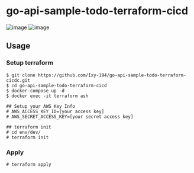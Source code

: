 # go-api-sample-todo-terraform-cicd
![image](https://github.com/user-attachments/assets/03c4e605-a600-4814-be07-9b81833965cd)
![image](https://github.com/user-attachments/assets/fa6ca846-450e-4a63-883c-aebc2bd333c4)


## Usage
### Setup terraform
```
$ git clone https://github.com/Ixy-194/go-api-sample-todo-terraform-cicdc.git
$ cd go-api-sample-todo-terraform-cicd
$ docker-compose up -d 
$ docker exec -it terraform ash

## Setup your AWS Key Info
# AWS_ACCESS_KEY_ID=[your access key]
# AWS_SECRET_ACCESS_KEY=[your secret access key]

## terraform init
# cd env/dev/
# terraform init
```

### Apply
```
# terraform apply
```
